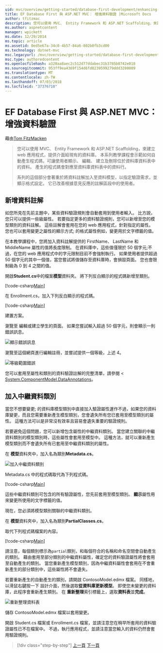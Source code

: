 ```yaml
---
uid: mvc/overview/getting-started/database-first-development/enhancing-data-validation
title: EF Database First 與 ASP.NET MVC： 增強資料驗證 |Microsoft Docs
author: tfitzmac
description: 您可以使用 MVC、 Entity Framework 和 ASP.NET Scaffolding，來建立 web 應用程式，提供介面給現有的資料庫。 本教學課程的里...
ms.author: aspnetcontent
manager: wpickett
ms.date: 12/29/2014
ms.topic: article
ms.assetid: 0ed5e67a-34c0-4b57-84a6-802b0fb3cd00
ms.technology: dotnet-mvc
msc.legacyurl: /mvc/overview/getting-started/database-first-development/enhancing-data-validation
msc.type: authoredcontent
ms.openlocfilehash: a328aa8aec2c512d77ddabec31b3785b8742e018
ms.sourcegitcommit: 953ff9ea4369f154d6fd0239599279ddd3280009
ms.translationtype: MT
ms.contentlocale: zh-TW
ms.lasthandoff: 07/03/2018
ms.locfileid: "37376710"
---
```

<a name="ef-database-first-with-aspnet-mvc-enhancing-data-validation"></a>EF Database First 與 ASP.NET MVC： 增強資料驗證
====================
藉由[Tom FitzMacken](https://github.com/tfitzmac)

> 您可以使用 MVC、 Entity Framework 和 ASP.NET Scaffolding，來建立 web 應用程式，提供介面給現有的資料庫。 本系列教學課程會示範如何自動產生程式碼，可讓使用者顯示、 編輯、 建立及刪除位於資料庫資料表中的資料。 產生的程式碼會對應至資料庫資料表中的資料行。
> 
> 系列的這個部分會著重於將資料註解加入至資料模型，以指定驗證需求，並顯示格式設定。 它已改善根據意見反應的註解區段中的使用者。


## <a name="add-data-annotations"></a>新增資料註解

如您所見在先前主題中，某些資料驗證規則會自動套用到使用者輸入。 比方說，您只可以提供一些級屬性。 若要指定更多的資料驗證規則，您可以新增至您的模型類別的資料註解。 這些註解會套用在您的 web 應用程式，針對指定的屬性。 您也可以套用變更之屬性的顯示方式; 的格式屬性例如，變更用於文字標籤的值。

在本教學課程中，您將加入資料註解提供的 FirstName、 LastName 和 MiddleName 屬性的值將長度限制。 在資料庫中，這些值僅限於 50 個字元;不過，在您的 web 應用程式中的字元限制目前不會強制執行。 如果使用者提供超過 50 個字元的其中一個值，當您嘗試將值儲存至資料庫時，會損毀頁面。 您也會限制級為 0 到 4 之間的值。

開啟**Student.cs**中的檔案**模型**資料夾。 將下列反白顯示的程式碼新增至類別。

[!code-csharp[Main](enhancing-data-validation/samples/sample1.cs?highlight=5,15,17,20)]

在 Enrollment.cs，加入下列反白顯示的程式碼。

[!code-csharp[Main](enhancing-data-validation/samples/sample2.cs?highlight=5,10)]

建置方案。

瀏覽至 編輯或建立學生的頁面。 如果您嘗試輸入超過 50 個字元，則會顯示一則錯誤訊息。

![顯示錯誤訊息](enhancing-data-validation/_static/image1.png)

瀏覽至這個網頁進行編輯註冊，並嘗試提供一個等級，上述 4。

![等級範圍錯誤](enhancing-data-validation/_static/image2.png)

您可以套用至屬性和類別的資料驗證註解的完整清單，請參閱 < [System.ComponentModel.DataAnnotations](https://msdn.microsoft.com/library/system.componentmodel.dataannotations.aspx)。

## <a name="add-metadata-classes"></a>加入中繼資料類別

當您不想要變更; 的資料庫模型類別中直接加入驗證屬性運作不過，如果您的資料庫變更，而且您需要重新產生模型類別，您會遺失所有您已套用至模型類別的屬性。 這種方法可以是非常沒有效率且容易會遺失重要的驗證規則。

若要避免這個問題，您可以新增包含屬性的中繼資料類別。 當您建立關聯的中繼資料類別的模型類別時，這些屬性會套用至模型中。 這種方法，就可以重新產生模型類別而不會遺失所有已套用至中繼資料類別的屬性。

在 **模型**資料夾中，加入名為類別**Metadata.cs**。

![加入中繼資料類別](enhancing-data-validation/_static/image3.png)

Metadata.cs 中的程式碼取代為下列程式碼。

[!code-csharp[Main](enhancing-data-validation/samples/sample3.cs)]

這些中繼資料類別可包含的所有驗證屬性，您先前套用至模型類別。 **顯示**屬性用來變更所使用的文字標籤的值。

現在，您必須將模型類別關聯的中繼資料類別。

在 **模型**資料夾中，加入名為類別**PartialClasses.cs**。

取代下列程式碼檔案的內容。

[!code-csharp[Main](enhancing-data-validation/samples/sample4.cs)]

請注意，每個類別標示為`partial`類別，和每個符合的名稱和命名空間會自動產生的類別。 藉由套用至部分類別的中繼資料屬性，確定您的資料驗證屬性將會套用至自動產生的類別。 當您重新產生模型類別，因為中繼資料屬性會套用在不會重新產生的部分類別中，這些屬性將不會遺失。

若要重新產生的自動產生的類別，請開啟 ContosoModel.edmx 檔案。 同樣地，以滑鼠右鍵按一下 設計介面，然後選取**從資料庫更新模型**。 即使您未變更的資料庫，此程序會重新產生類別。 在 **重新整理**索引標籤上，選取**資料表**並**完成**。

![重新整理資料表](enhancing-data-validation/_static/image4.png)

儲存 ContosoModel.edmx 檔案以套用變更。

開啟 Student.cs 檔案或 Enrollment.cs 檔案，並請注意您在稍早所套用的資料驗證屬性已不在檔案中。 不過，執行應用程式，並請注意當您輸入的資料仍然會套用驗證規則。

> [!div class="step-by-step"]
> [上一頁](customizing-a-view.md)
> [下一頁](publish-to-azure.md)
